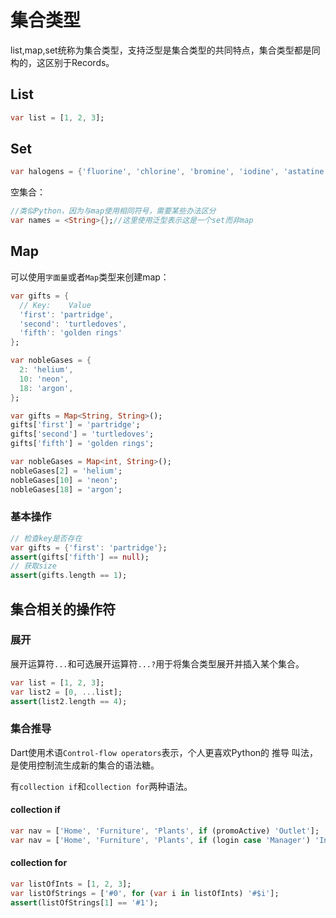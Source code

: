 # 集合类型

list,map,set统称为集合类型，支持泛型是集合类型的共同特点，集合类型都是同构的，这区别于Records。
## List

```dart
var list = [1, 2, 3];
```
## Set

```dart
var halogens = {'fluorine', 'chlorine', 'bromine', 'iodine', 'astatine'};
```

空集合：

```dart
//类似Python，因为与map使用相同符号，需要某些办法区分
var names = <String>{};//这里使用泛型表示这是一个set而非map
```
## Map

可以使用`字面量`或者`Map`类型来创建map：

```dart
var gifts = {
  // Key:    Value
  'first': 'partridge',
  'second': 'turtledoves',
  'fifth': 'golden rings'
};

var nobleGases = {
  2: 'helium',
  10: 'neon',
  18: 'argon',
};

var gifts = Map<String, String>();
gifts['first'] = 'partridge';
gifts['second'] = 'turtledoves';
gifts['fifth'] = 'golden rings';

var nobleGases = Map<int, String>();
nobleGases[2] = 'helium';
nobleGases[10] = 'neon';
nobleGases[18] = 'argon';
```

### 基本操作

```dart
// 检查key是否存在
var gifts = {'first': 'partridge'};
assert(gifts['fifth'] == null);
// 获取size
assert(gifts.length == 1);
```

## 集合相关的操作符

### 展开

展开运算符`...`和可选展开运算符`...?`用于将集合类型展开并插入某个集合。

```dart
var list = [1, 2, 3];
var list2 = [0, ...list];
assert(list2.length == 4);
```

### 集合推导

Dart使用术语`Control-flow operators`表示，个人更喜欢Python的 推导 叫法，是使用控制流生成新的集合的语法糖。

有`collection if`和`collection for`两种语法。

#### collection if

```dart
var nav = ['Home', 'Furniture', 'Plants', if (promoActive) 'Outlet'];
var nav = ['Home', 'Furniture', 'Plants', if (login case 'Manager') 'Inventory'];//使用到了模式匹配，将在if章节介绍
```

#### collection for

```dart
var listOfInts = [1, 2, 3];
var listOfStrings = ['#0', for (var i in listOfInts) '#$i'];
assert(listOfStrings[1] == '#1');
```